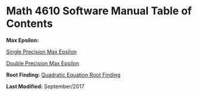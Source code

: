 # Math 4610 Software Manual Table of Contents

**Max Epsilon:**

   [Single Precision Max Epsilon](https://github.com/Shichimenchou/math4610/HW1/HW1-123/smaceps.md)
   
   [Double Precision Max Epsilon](https://github.com/Shichimenchou/math4610/HW1/HW1-123/dmaceps.md)


**Root Finding:**
   [Quadratic Equation Root Finding](https://github.com/Shichimenchou/math4610/HW1/HW1-7/rootFinder.md)

**Last Modified:** September/2017
